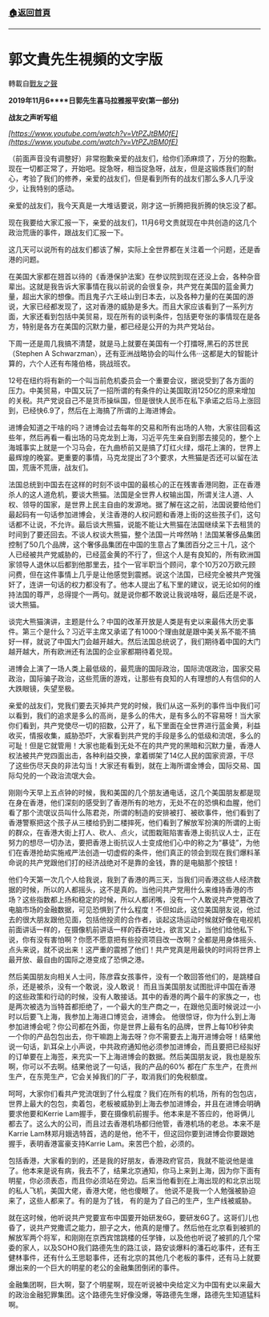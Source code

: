 ###  [:house:返回首頁](https://github.com/ourhimalayas/txt)
---
# 郭文貴先生視頻的文字版
轉載自[戰友之聲](http://littleantvoice.blogspot.com)

**2019****年****11****月****6****日郭先生喜马拉雅报平安(第一部分)**

**战友之声听写组**





*[https://www.youtube.com/watch?v=VtPZJtBM0fE](https://www.youtube.com/watch?v=VtPZJtBM0fE)*



（前面声音没有调整好）非常抱歉亲爱的战友们，给你们添麻烦了，万分的抱歉。现在一切都正常了，开始吧。捉急呀，相当捉急呀，战友，但是这锻炼我们的耐心，考验了我们的修养，亲爱的战友们，但是看到所有的战友们那么多人几乎没少，让我特别的感动。



亲爱的战友们，我今天真是一大堆话要说，刚才这一折腾把我折腾的快忘没了都。



现在我要给大家汇报一下，亲爱的战友们，11月6号文贵就现在中共创造的这几个政治荒唐的事件，跟战友们汇报一下。



这几天可以说所有的战友们都该了解，实际上全世界都在关注着一个问题，还是香港的问题。



在美国大家都在翘首以待的《香港保护法案》在参议院到现在还没上会，各种杂音辈出。这就是我告诉大家事情在我以前说的会很复杂，共产党在美国的蓝金黄力量，超出大家的想像。而且鬼子六王岐山到日本去，以及各种力量的在美国的游说，大家已经都发现了，这对香港的威胁是多大。而且大家应该看到了一系列方面，大家还看到包括中美贸易，现在所有的谈判条件，包括更夸张的事情现在是各方，特别是各方在美国的沉默力量，都已经是公开的为共产党站台。



下周一还是周几我搞不清楚，就是马上就要在美国有一个打擂呀,黑石的苏世民（Stephen A Schwarzman），还有亚洲战略协会的叫什么伟···这都是大的智能计算的，六个人还有布隆伯格，挑战班农。



12号在纽约将有新的一个叫当前危机委员会一个重要会议，据说受到了各方面的压力。中美贸易，中国又玩了一招所谓的有条件的让美国取消1250亿的原来增加的关税。共产党说自己不是货币操纵国，但是很快人民币在私下承诺之后马上涨回到，已经快6.9了，然后在上海搞了所谓的上海进博会。



进博会知道之干啥的吗？进博会过去每年的交易和所有出场的人物，大家往回看这些年，然后再看一看出场的马克龙到上海，习近平先生亲自到那去接见的，整个上海城事实上就是一个习马会，在九曲桥前又是搞了灯红火绿，烟花上演的，世界上最辉煌的晚宴。更重要的事情，马克龙提出了3个要求，大熊猫是否还可以留在法国，荒唐不荒唐，战友们。



法国总统到中国去在这样的时刻不谈中国的最核心的正在残害香港同胞，正在香港杀人的这人道危机，要谈大熊猫。法国是全世界人权输出国，所谓关注人道、人权、领导的国家，是世界上民主自由的发源地。据了解在这之前，法国说要给他们最起码有一句话参加进博会，关注香港的人权问题和香港上街的这些孩子们，这句话都不让说，不允许。最后谈大熊猫，说能不能让大熊猫在法国继续呆下去租赁的时间到了要还回去。不谈人权谈大熊猫，整个法国一片哗然呐！法国某奢侈品集团控制了50几个品牌，这个奢侈品集团在中国的生意占了集团百分之三十几，这个人已经被共产党威胁的，已经蓝金黄的不行了，但这个人是有良知的，所有欧洲国家领导人退休以后都到他那里去，挂个一官半职当个顾问，拿个10万20万欧元顾问费，但在这件事情上几乎是让他感觉到震撼。说这个法国，已经完全被共产党强奸了，连讲一句话的权力都没有了。他本人提出了私下里的建议，说无论如何的维持法国的尊严，总得提个一两句。就是说你都不敢说让我说啥呀，最后还是不说，谈大熊猫。



谈完大熊猫演讲，主题是什么？中国的改革开放是人类是有史以来最伟大历史事件。第三个是什么？习近平主席又承诺了有1000个理由就是跟中美关系不能不搞好一样，就说了中国大门会越开越大。然后法国总统说了，我们期待着中国的大门越开越大，所有欧洲还有法国的企业家都期待着兑现。



进博会上演了一场人类上最低级的，最荒唐的国际政治，国际流氓政治，国家交易政治，国际骗子政治，这些荒唐的游戏，让那些有良知的人有理想的人有信仰的人大跌眼镜，失望至极。



亲爱的战友们，党我们要去灭掉共产党的时候，我们从这一系列的事件当中我们可以看到，我们的追求是多么的高尚，是多么的伟大，是有多么的不容易呀！当大家你们看到，共产党使尽一切的招数，公开了，私下里面在全世界进行蓝金黄，利益收买，情报收集，威胁恐吓，大家看到共产党的手段是多么的低级和流氓，多么的可耻！但是它就管用！大家也能看到无处不在的共产党的黑暗和沉默力量，香港人权法被共产党四面出击，各种利益交换，拿着绑架了14亿人民的国家资源，干尽了这些伤尽天良的非法勾当！大家还有看到，就在上海所谓金博会，国际交易、国际勾兑的一个政治流氓大会。



刚刚今天早上五点钟的时候，我和美国的几个朋友通电话，这几个美国朋友都是现在身在香港，他们深刻的感受到了香港所有的地方，无处不在的恐惧和血腥，他们看了那个流氓议员叫什么陈君尧，所谓的制造的安排被打、被砍事件，他们看到了香港警察把这个孩子从三楼给扔到二楼摔死，他们看到了解放军扮演的所谓的上街的群众，在香港大街上打人、砍人、点火，试图栽赃陷害香港上街抗议人士，正在努力的想尽一切办法，要把香港上街抗议人士变成他们心中的称之为“暴徒”，为他们在香港抢劫实施戒严法创造一切虚假的条件，他们真正的领会到现在我们爆料革命说的共产党跟他们打的经济战绝对不是靠的金钱，靠的是电脑那个按钮！



他们今天第一次几个人给我说，我到了香港的两三天，当我们问香港这些人经济数据的时候，所以的人都摇头，这不是真的。当他问共产党用什么来维持香港的市场？这些指数都上扬和稳定的时候，所以人都闭嘴，没有一个人敢说共产党篡改了电脑市场的金融数据，可见恐惧到了什么程度！不但如此，这位美国朋友说，他过去的很大朋友跟他见面，包括他投资的合作者，谈起这场运动时候就好像在电视机前面讲话一样的，在摄像机前讲话一样的吞吞吐吐，欲言又止，当他们给他私下说，你有没有害怕啊？你愿不愿意把有些投资项目改一改啊？全都是用身体摇头、点头来说，就不说出来！这严重的震撼了他们！共产党真是用最快的时间将世界上最开放、最自由的国际之港变成了恐惧之港。



然后美国朋友向相关人士问，陈彦霖女孩事件，没有一个敢回答他们的，是跳楼自杀，还是被杀，没有一个敢说，没人敢说！ 而且当美国朋友试图批评中国在香港的这些政策和行动的时候，没有人敢接话。其中的香港的两个最牛的家族之一，也是两次被选为当特首都拒绝了，一个最大的生产商之一，在跟他见面时候说过一小时以后要飞上海，我参加上海进口博览会，进博会。 他很惊讶，你为什么到上海参加进博会呢？你公司都在外面，你是世界上最有名的品牌，世界上每10秒钟卖一个你的产品包包出去，你干嘛跑上海去呀？你不需要去上海开进博会呀！结果他说一句话，趴耳朵上小声说，中共政府通知他必须参加进博会，而且要把已经拟好的订单要在上海签，来充实一下上海进博会的数据。然后美国朋友说，我也是股东啊，你可以不去啊。结果他说了一句话，我的产品的60% 都在广东生产，在贵州生产，在东莞生产，它会关掉我们的厂子，取消我们的免税额度。



呵呵，大家你们看共产党流氓到了什么程度？我们在所有的机场，所有的包包店，世界上最大的包包，卖着包，老板被威胁到上海去参加进博会，并且在进博会明确要求他要和Kerrie Lam握手，要在摄像机前握手。他本来是不答应的，他哥俩儿都去了。这么大的公司，而且过去香港机场都归他管，香港机场的老总。本来不是Karrie Lam林郑月娥选特首，选的是他，他不干，但这回你要到进博会你要跟她握手，表明香港富豪支持Karrie Lam。来苦巴个脸，必须的。



包括香港，大家看的到的，还是我的好朋友，香港政府官员，我就不能说他是谁了。他本来是说有病，我去不了，结果北京通知，你马上来到上海，因为你下面有明星，你必须表态，而且你必须站在旁边。后来当他看到在上海出现的和北京出现的私人飞机，美国大佬，香港大佬，他也傻眼了。 他说不是我一个人勉强被胁迫来了，这些人都来了。有的是为了钱， 有的是为了自己的生产，生产线被威胁。



就在这时候，他听说共产党要宣布中国要开始研发6G，要研发6G了。这哥们儿也昏了，说共产党撒谎之能力，胆子之大，他真的是懵了。然后他在北京看到被抓的解放军两个将军，和刚刚在京西宾馆跳楼的任学锋，以及他也听说了被抓的几个常委的家人，以及SOHO我们路德先生的路江谈，路安谈爆料的潘石屹事件，还有王健林事件，还有什么王思聪事件，还有北京的其他几个老板的事件，还有马上就要爆出来的一个巨大的明星的老公的金融集团倒闭的事件。



金融集团啊，巨大啊，娶了个明星啊，现在听说被中央给定义为中国有史以来最大的政治金融犯罪集团。这个路德先生好像没爆，等路德先生爆，路德先生知道猛料啊。
